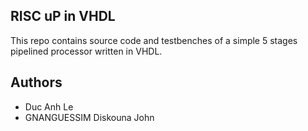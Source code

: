 ## RISC uP in VHDL

This repo contains source code and testbenches of a simple 5 stages pipelined processor written in VHDL.

## Authors 
- Duc Anh Le
- GNANGUESSIM Diskouna John
